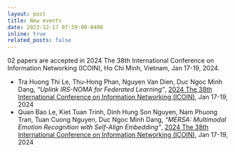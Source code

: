```yaml
---
layout: post
title: New events
date: 2023-12-17 07:59:00-0400
inline: true
related_posts: false
---
```

02 papers are accepted in 2024 The 38th International Conference on Information Networking (ICOIN), Ho Chi Minh, Vietnam, Jan 17-19, 2024.  

- Tra Huong Thi Le,	Thu-Hong Phan, Nguyen Van Dien,	Duc Ngoc Minh Dang, *“Uplink IRS-NOMA for Federated Learning”*, [2024 The 38th International Conference on Information Networking (ICOIN)](https://icoin.org/), Jan 17-19, 2024  
- Quan Bao Le, Kiet Tuan Trinh, Dinh Hung Son Nguyen, Nam Phuong Tran, Tuan Cuong Nguyen, Duc Ngoc Minh Dang, *“MERSA: Multimodal Emotion Recognition with Self-Align Embedding”*, [2024 The 38th International Conference on Information Networking (ICOIN)](https://icoin.org/), Jan 17-19, 2024  